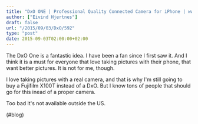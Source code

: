 ```yaml
---
title: "DxO ONE | Professional Quality Connected Camera for iPhone | www.dxo.com"
author: ["Eivind Hjertnes"]
draft: false
url: "/2015/09/03/DxO/592"
type: "post"
date: 2015-09-03T02:00:00+02:00
---
```


The DxO One is a fantastic idea. I have been a fan since I first saw it.
And I think it is a must for everyone that love taking pictures with
their phone, that want better pictures. It is not for me, though.

I love taking pictures with a real camera, and that is why I'm still
going to buy a Fujifilm X100T instead of a DxO. But I know tons of
people that should go for this inead of a proper camera.

Too bad it's not available outside the US.

(#blog)
